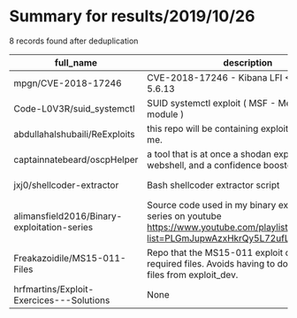 
# Summary for results/2019/10/26
    
8 records found after deduplication

| full_name | description | html_url | matched_list | matched_count | pushed_at | size | stargazers_count | language | forks_count |
|---------------------------------------------|---------------------------------------------------------------------------------------------------------------------------------------|----------------------------------------------------------------|----------------|-----------------|---------------------------|--------|--------------------|------------|---------------|
| mpgn/CVE-2018-17246 | CVE-2018-17246 - Kibana LFI < 6.4.3 & 5.6.13 | https://github.com/mpgn/CVE-2018-17246 | ['cve-2'] | 1 | 2019-10-26 13:28:34+00:00 | 3 | 56 | nan | 14 |
| Code-L0V3R/suid_systemctl | SUID systemctl exploit ( MSF - Metasploit module ) | https://github.com/Code-L0V3R/suid_systemctl | ['exploit'] | 1 | 2019-10-26 16:24:51+00:00 | 81 | 12 | Ruby | 5 |
| abdullahalshubaili/ReExploits | this repo will be containing exploits rewritten by me. | https://github.com/abdullahalshubaili/ReExploits | ['exploit'] | 1 | 2019-10-26 00:39:17+00:00 | 6 | 0 | Python | 0 |
| captainnatebeard/oscpHelper | a tool that is at once a shodan exploit finder, a webshell, and a confidence booster | https://github.com/captainnatebeard/oscpHelper | ['exploit'] | 1 | 2019-10-26 00:26:28+00:00 | 345 | 1 | JavaScript | 0 |
| jxj0/shellcoder-extractor | Bash shellcoder extractor script | https://github.com/jxj0/shellcoder-extractor | ['shellcode'] | 1 | 2019-10-26 03:32:13+00:00 | 5 | 0 | C | 0 |
| alimansfield2016/Binary-exploitation-series | Source code used in my binary exploitation series on youtube https://www.youtube.com/playlist?list=PLGmJupwAzxHkrQy5L72ufLf4x1_OdWPVr | https://github.com/alimansfield2016/Binary-exploitation-series | ['exploit'] | 1 | 2019-10-26 20:26:01+00:00 | 0 | 0 | | 0 |
| Freakazoidile/MS15-011-Files | Repo that the MS15-011 exploit clones to get required files. Avoids having to download all files from exploit_dev. | https://github.com/Freakazoidile/MS15-011-Files | ['exploit'] | 1 | 2019-10-26 20:35:25+00:00 | 10 | 2 | Python | 0 |
| hrfmartins/Exploit-Exercices---Solutions | None | https://github.com/hrfmartins/Exploit-Exercices---Solutions | ['exploit'] | 1 | 2019-10-26 20:28:28+00:00 | 24 | 0 | | 0 |
